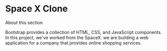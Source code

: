 # Space X Clone 
About this section 

 Bootstrap provides a collection of HTML, CSS, and JavaScript components. In this project, we've worked from the SpaceX.
we are building a web application for a company that provides online shopping services.  
